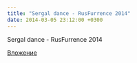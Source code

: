 ```yaml
---
title: "Sergal dance - RusFurrence 2014"
date: 2014-03-05 23:12:00 +0300
---
```


Sergal dance - RusFurrence 2014

[Вложение](https://vk.com/video41076938_167544825)

